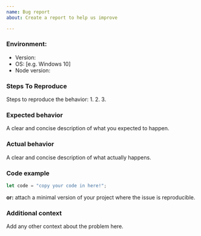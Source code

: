 ```yaml
---
name: Bug report
about: Create a report to help us improve

---
```


### Environment:
- Version:
- OS: [e.g. Windows 10]
- Node version: 

### Steps To Reproduce
Steps to reproduce the behavior:
1. 
2. 
3. 

### Expected behavior
A clear and concise description of what you expected to happen.

### Actual behavior
A clear and concise description of what actually happens.

### Code example
```javascript
let code = "copy your code in here!";
```
 **or:** attach a minimal version of your project where the issue is reproducible.

### Additional context
Add any other context about the problem here.

